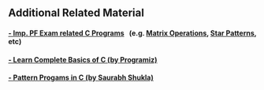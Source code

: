 ## Additional Related Material
#### [- Imp. PF Exam related C Programs](https://github.com/HypertextAssassin0273/Console_based_C_Programs) &nbsp; (e.g. [Matrix Operations](https://github.com/HypertextAssassin0273/Console_based_C_Programs/blob/master/Matrices_Problem_Series.c), [Star Patterns](https://github.com/HypertextAssassin0273/Console_based_C_Programs/blob/master/Pattern_Series.c), etc)
#### [- Learn Complete Basics of C (by Programiz)](https://www.programiz.com/c-programming)
#### [- Pattern Progams in C (by Saurabh Shukla)](https://www.youtube.com/playlist?list=PL7ersPsTyYt2prN058WfA_j3ElgwD1bht)
